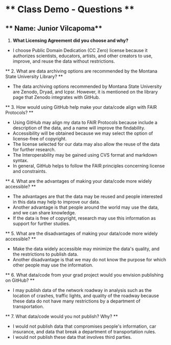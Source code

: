 # ** Class Demo - Questions **
## ** Name: Junior Vilcapoma**

1. **What Licensing Agreement did you choose and why?**
+ I choose Public Domain Dedication (CC Zero) license because it authorizes scientists, educators, artists, and other creators to use, 
  improve, and reuse the data without restrictions.

** 2. What are data archiving options are recommended by the Montana State University Library? **
+ The data archiving options recommended by Montana State University are Zenodo, Dryad, and Icpsr.
  However, it is mentioned on the library page that Zenodo integrates with GitHub.

** 3. How would using GitHub help make your data/code align with FAIR Protocols? **
+ Using GitHub may align my data to FAIR Protocols because include a description of the data, and a name will improve the findability. 
+ Accessibility will be obtained because we may select the option of license-free of copyright. 
+ The license selected for our data may also allow the reuse of the data for further research.
+ The Interoperability may be gained using CVS format and markdown syntax.
+ In general, GitHub helps to follow the FAIR principles concerning license and constraints.

** 4. What are the advantages of making your data/code more widely accessible? **
+ The advantages are that the data may be reused and people interested in this data may help to improve our data.
+ Another advantage is that people around the world may use the data, and we can share knowledge.
+ If the data is free of copyright, research may use this information as support for further studies.

** 5. What are the disadvantages of making your data/code more widely accessible? **
+ Make the data widely accessible may minimize the data's quality, and the restrictions to publish data.
+ Another disadvantage is that we may do not know the purpose for which other people may use the information.

** 6. What data/code from your grad project would you envision publishing on GitHub? **
+ I may publish data of the network roadway in analysis such as the location of crashes, traffic lights, and quality of the roadway 
because these data do not have many restrictions by a department of transportation.

** 7. What data/code would you not publish? Why? **
+ I would not publish data that compromises people's information, car insurance, and data that break a department of transportation rules. 
+ I would not publish these data that involves third parties.
